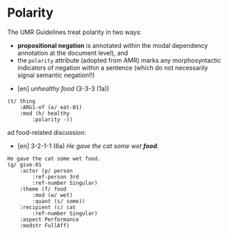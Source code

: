 # Polarity

The UMR Guidelines treat polarity in two ways: 
- **propositional negation** is annotated within the modal dependency annotation at the document level), and
- the `polarity` attribute (adopted from AMR) marks any morphosyntactic indicators of negation within a sentence (which do not necessarily signal semantic negation!!)

* [en] _unhealthy food_ (3-3-3 (1a))

```
(t/ thing
	:ARG1-of (e/ eat-01)
	:mod (h/ healthy
		:polarity -))
```


ad food-related discussion:

* [en] 3-2-1-1 (6a) _He gave the cat some wet **food**._
```
He gave the cat some wet food.
(g/ give-01  
	:actor (p/ person
		:ref-person 3rd
		:ref-number Singular)  
	:theme (f/ food
		:mod (w/ wet)
		:quant (s/ some))  
	:recipient (c/ cat
		:ref-number Singular)
	:aspect Performance
	:modstr FullAff)
```